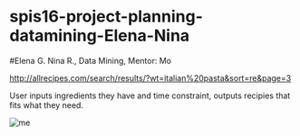 # spis16-project-planning-datamining-Elena-Nina

#Elena G. Nina R., Data Mining, Mentor: Mo

http://allrecipes.com/search/results/?wt=italian%20pasta&sort=re&page=3

User inputs ingredients they have and time constraint, outputs recipies that fits what they need.

![me](file:///home/linux/ieng6/spis16/spis16ar/Downloads/M&C.jpg)
